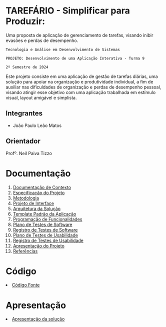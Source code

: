 # TAREFÁRIO - Simplificar para Produzir: 
Uma proposta de aplicação de gerenciamento de tarefas, visando inibir evasões e perdas de desempenho.

`Tecnologia e Análise em Desenvolvimento de Sistemas`

`PROJETO: Desenvolvimento de uma Aplicação Interativa - Turma 9`

`2º Semestre de 2024`

Este projeto consiste em uma aplicação de gestão de tarefas diárias, uma solução para apoiar na organização e produtividade individual, a fim de auxiliar nas dificuldades de organização e perdas de desempenho pessoal, visando atingir esse objetivo com uma aplicação trabalhada em estímulo visual, layout amigável e simplista.

## Integrantes


* João Paulo Leão Matos


## Orientador

Profº. Neil Paiva Tizzo

# Documentação

<ol>
<li><a href="docs/01-Documentação de Contexto.md"> Documentação de Contexto</a></li>
<li><a href="docs/02-Especificação do Projeto.md"> Especificação do Projeto</a></li>
<li><a href="docs/03-Metodologia.md"> Metodologia</a></li>
<li><a href="docs/04-Projeto de Interface.md"> Projeto de Interface</a></li>
<li><a href="docs/05-Arquitetura da Solução.md"> Arquitetura da Solução</a></li>
<li><a href="docs/06-Template Padrão da Aplicação.md"> Template Padrão da Aplicação</a></li>
<li><a href="docs/07-Programação de Funcionalidades.md"> Programação de Funcionalidades</a></li>
<li><a href="docs/08-Plano de Testes de Software.md"> Plano de Testes de Software</a></li>
<li><a href="docs/09-Registro de Testes de Software.md"> Registro de Testes de Software</a></li>
<li><a href="docs/10-Plano de Testes de Usabilidade.md"> Plano de Testes de Usabilidade</a></li>
<li><a href="docs/11-Registro de Testes de Usabilidade.md"> Registro de Testes de Usabilidade</a></li>
<li><a href="docs/12-Apresentação do Projeto.md"> Apresentação do Projeto</a></li>
<li><a href="docs/13-Referências.md"> Referências</a></li>
</ol>

# Código

<li><a href="src/README.md"> Código Fonte</a></li>

# Apresentação

<li><a href="presentation/README.md"> Apresentação da solução</a></li>
